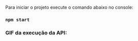 
Para iniciar o projeto execute o comando abaixo no console:

### `npm start`

### GIF da execução da API:

